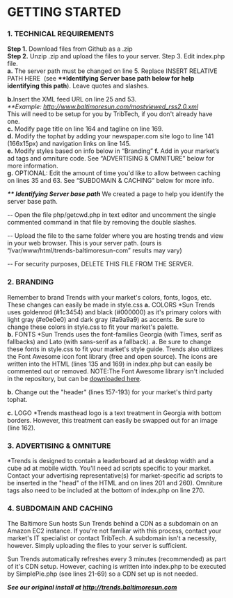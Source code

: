 <strong><h1>GETTING STARTED</h1></strong>

<strong><h3>1. TECHNICAL REQUIREMENTS</h3></strong>
<strong>Step 1.</strong> Download files from Github as a .zip<br/>
<strong>Step 2.</strong> Unzip .zip and upload the files to your server. Step 3. Edit index.php file.<br/>
<strong>a.</strong> The server path must be changed on line 5.  Replace INSERT RELATIVE PATH HERE  (see <strong>**Identifying Server base path below for help identifying this path</strong>). Leave quotes and slashes.<br/>    

<strong>b.</strong>Insert the XML feed URL on line 25 and 53.<br/>
<em>**Example: http://www.baltimoresun.com/mostviewed_rss2.0.xml</em> <br/>
This will need to be setup for you by TribTech, if you don't already have one. <br/>
<strong>c.</strong> Modify page title on line 164 and tagline on line 169. <br/>
<strong>d.</strong> Modify the tophat by adding your newspaper.com site logo to line 141 (166x15px) and navigation links on line 145. <br/>
<strong>e.</strong> Modify styles based on info below in “Branding”
<strong>f.</strong> Add in your market’s ad tags and omniture code.  See “ADVERTISING & OMNITURE” below for more information. <br/>
<strong>g.</strong> OPTIONAL: Edit the amount of time you'd like to allow between caching on lines 35 and 63.  See “SUBDOMAIN & CACHING” below for more info. <br/>

<strong><em>** Identifying Server base path</em></strong>
We created a page to help you identify the server base path.  

-- Open the file php/getcwd.php in text editor and uncomment the single commented command in that file by removing the double slashes. 
 
-- Upload the file to the same folder where you are hosting trends and view in your web browser. This is your server path.  (ours is “/var/www/html/trends-baltimoresun-com” results may vary)
  
-- For security purposes, DELETE THIS FILE FROM THE SERVER.


<strong><h3>2. BRANDING</h3></strong>
Remember to brand Trends with your market's colors, fonts, logos, etc. These changes can easily be made in style.css
<strong>a.</strong> COLORS
*Sun Trends uses goldenrod (#1c3454) and black (#000000) as it's primary colors with light gray (#e0e0e0) and dark gray (#a9a9a9) as accents. Be sure to change these colors in style.css to fit your market's palette. <br/>
<strong>b.</strong> FONTS
*Sun Trends uses the font-families Georgia (with Times, serif as fallbacks) and Lato (with sans-serif as a fallback).
<stron>a.</strong> Be sure to change these fonts in style.css to fit your market's style guide. Trends also utitlizes the Font Awesome icon font library (free and open source). The icons are written into the HTML (lines 135 and 169) in index.php but can easily be commented out or removed. NOTE:The Font Awesome library isn't included in the repository, but can be <a href="http://fontawesome.io/">downloaded here</a>.

<strong>b.</strong> Change out the "header" (lines 157-193) for your market's third party tophat. <br/>

<strong>c.</strong> LOGO
*Trends masthead logo is a text treatment in Georgia with bottom borders. However, this treatment can easily be swapped out for an image (line 162).  

<strong><h3>3. ADVERTISING & OMNITURE</h3></strong>
*Trends is designed to contain a leaderboard ad at desktop width and a cube ad at mobile width. You'll need ad scripts specific to your market. Contact your advertising representative(s) for market-specific ad scripts to be inserted in the "head" of the HTML and on lines 201 and 260). Omniture tags also need to be included at the bottom of index.php on line 270.<br/>


<strong><h3>4. SUBDOMAIN AND CACHING</h3></strong>
The Baltimore Sun hosts Sun Trends behind a CDN as a subdomain on an Amazon EC2 instance. If you're not familiar with this process, contact your market's IT specialist or contact TribTech. A subdomain isn't a necessity, however. Simply uploading the files to your server is sufficient. <br/>

Sun Trends automatically refreshes every 3 minutes (recommended) as part of it's CDN setup. However, caching is written into index.php to be executed by SimplePie.php (see lines 21-69) so a CDN set up is not needed.


<strong><em>See our original install at <a href="http://trends.baltimoresun.com">http://trends.baltimoresun.com</a></em></strong> 
